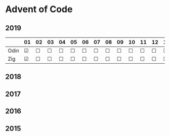 # Advent of Code

## 2019

|      |    01   |    02   |    03   |    04   |    05   |    06   |    07   |    08   |    09   |    10   |    11   |    12   |    13   |    14   |    15   |    16   |    17   |    18   |    19   |    20   |    21   |    22   |    23   |    24   |    25   |
|------|---------|---------|---------|---------|---------|---------|---------|---------|---------|---------|---------|---------|---------|---------|---------|---------|---------|---------|---------|---------|---------|---------|---------|---------|---------|
| Odin | &#9745; | &#9744; | &#9744; | &#9744; | &#9744; | &#9744; | &#9744; | &#9744; | &#9744; | &#9744; | &#9744; | &#9744; | &#9744; | &#9744; | &#9744; | &#9744; | &#9744; | &#9744; | &#9744; | &#9744; | &#9744; | &#9744; | &#9744; | &#9744; | &#9744; |
| Zig  | &#9745; | &#9744; | &#9744; | &#9744; | &#9744; | &#9744; | &#9744; | &#9744; | &#9744; | &#9744; | &#9744; | &#9744; | &#9744; | &#9744; | &#9744; | &#9744; | &#9744; | &#9744; | &#9744; | &#9744; | &#9744; | &#9744; | &#9744; | &#9744; | &#9744; |

## 2018
## 2017
## 2016
## 2015
